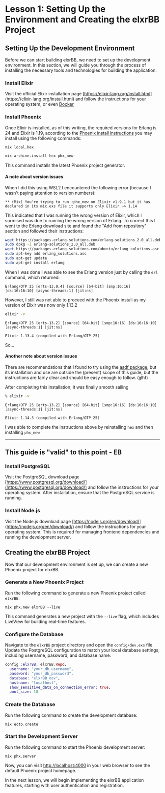 # Lesson 1: Setting Up the Environment and Creating the elxrBB Project

## Setting Up the Development Environment

Before we can start building elxrBB, we need to set up the development environment. In this section, we will guide you through the process of installing the necessary tools and technologies for building the application.

### Install Elixir

Visit the official Elixir installation page [https://elixir-lang.org/install.html](https://elixir-lang.org/install.html) and follow the instructions for your operating system, or even [Docker](https://elixir-lang.org/install.html#docker)

### Install Phoenix

Once Elixir is installed, as of this writing, the required versions for Erlang is 24 and Elixir is 1.19, according to the [Phoenix install instructions](https://hexdocs.pm/phoenix/installation.html) you may install using the following commands:

```sh
mix local.hex
```

```sh
mix archive.install hex phx_new
```

This command installs the latest Phoenix project generator.

#### A note about version issues

When I did this using WSL2 I encountered the following error (because I wasn't paying attention to version numbers): 

```
** (Mix) You're trying to run :phx_new on Elixir v1.9.1 but it has declared in its mix.exs file it supports only Elixir ~> 1.14
```

This indicated that I was running the wrong version of Elixir, which I surmised was due to running the wrong version of Erlang. To correct this I went to the Erlang download site and found the "Add from repository" section and followed their instructions:

```sh
wget https://packages.erlang-solutions.com/erlang-solutions_2.0_all.deb
sudo dpkg -i erlang-solutions_2.0_all.deb
wget https://packages.erlang-solutions.com/ubuntu/erlang_solutions.asc
sudo apt-key add erlang_solutions.asc
sudo apt-get update
sudo apt-get install erlang
```

When I was done I was able to see the Erlang version just by calling the `erl` command, which returned: 

```
Erlang/OTP 25 [erts-13.0.4] [source] [64-bit] [smp:16:16] [ds:16:16:10] [async-threads:1] [jit:ns]
```

However, I still was not able to proceed with the Phoenix install as my version of Elixir was now only 1.13.2

```sh
elixir -v                                                                           1 ↵
```

```
Erlang/OTP 25 [erts-13.2] [source] [64-bit] [smp:16:16] [ds:16:16:10] [async-threads:1] [jit:ns]

Elixir 1.13.4 (compiled with Erlang/OTP 25)
```

So...

#### Another note about version issues

There are recommendations that I found to try using the [asdf package](https://github.com/asdf-vm/asdf-elixir), but its installation and use are outside the (present) scope of this guide, but the instructions are fairly clear and should be easy enough to follow. (glhf)

After completing this installation, it was finally smooth sailing 

```sh
% elixir -v
```

```
Erlang/OTP 25 [erts-13.2] [source] [64-bit] [smp:16:16] [ds:16:16:10] [async-threads:1] [jit:ns]

Elixir 1.14.3 (compiled with Erlang/OTP 25)
```

I was able to complete the instructions above by reinstalling `hex` and then installing `phx_new`

---
This guide is "valid" to this point - EB
---

### Install PostgreSQL

Visit the PostgreSQL download page [https://www.postgresql.org/download/](https://www.postgresql.org/download/) and follow the instructions for your operating system. After installation, ensure that the PostgreSQL service is running.

### Install Node.js

Visit the Node.js download page [https://nodejs.org/en/download/](https://nodejs.org/en/download/) and follow the instructions for your operating system. This is required for managing frontend dependencies and running the development server.

## Creating the elxrBB Project

Now that our development environment is set up, we can create a new Phoenix project for elxrBB.

### Generate a New Phoenix Project

Run the following command to generate a new Phoenix project called `elxrBB`:

```
mix phx.new elxrBB --live
```

This command generates a new project with the `--live` flag, which includes LiveView for building real-time features.

### Configure the Database

Navigate to the `elxrBB` project directory and open the `config/dev.exs` file. Update the PostgreSQL configuration to match your local database settings, including username, password, and database name:

```elixir
config :elxrBB, elxrBB.Repo,
  username: "your_db_username",
  password: "your_db_password",
  database: "elxrBB_dev",
  hostname: "localhost",
  show_sensitive_data_on_connection_error: true,
  pool_size: 10
```

### Create the Database

Run the following command to create the development database:

```
mix ecto.create
```

### Start the Development Server

Run the following command to start the Phoenix development server:

```
mix phx.server
```

Now, you can visit [http://localhost:4000](http://localhost:4000) in your web browser to see the default Phoenix project homepage.

In the next lesson, we will begin implementing the elxrBB application features, starting with user authentication and registration.
